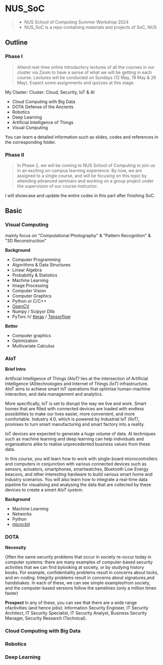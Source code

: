 # NUS_SoC

> - NUS School of Computing Summer Workshop 2024
> - NUS_SoC is a repo containing materials and projects of SoC, NUS

## Outline

### Phase I

> Attend real-time online introductory lectures of all the courses in our cluster via Zoom to have a sense of what we will be getting in each course. Lectures will be conducted on Sundays (12 May, 19 May & 26 May). Expect some assignments and quizzes at this stage.

My Claster: Cluster: Cloud, Security, IoT & AI

- Cloud Computing with Big Data
- DOTA Defense of the Ancients
- Robotics
- Deep Learning
- Artificial Intelligence of Things
- Visual Computing

You can learn a detailed information such as slides, codes and references in the corresponding folder.

### Phase II

> In Phase 2, we will be coming to NUS School of Computing to join us in an exciting on-campus learning experience. By now, we are assigned to a single course, and will be focusing on this topic by attending advanced seminars and working on a group project under the supervision of our course instructor.

I will showcase and update the entire codes in this part after finishing SoC.

## Basic

### Visual Computing

mainly focus on "Computational Photography" & "Pattern Recognition" & "3D Reconstruction"

__Background__

- Computer Programming
- Algorithms & Data Structures
- Linear Algebra
- Probability & Statistics
- Machine Learning
- Image Processing
- Computer Vision
- Computer Graphics
- Python or C/C++
- [OpenCV](https://opencv.org/)
- Numpy / Scipyor Dlib
- PyTorc h/ [Keras](https://keras.io/) / [Tensorflow](https://www.tensorflow.org/?hl=zh-cn)


__Better__

- Computer graphics 
- Optimization 
- Multivariate Calculus

### AIoT

__Brief Intro__

Artificial Intelligence of Things _(AIoT)_ lies at the intersection of Artificial Intelligence (AI)technologies and Internet of Things _(IoT)_ infrastructure. AIoT aims to achieve smart IoT operations that optimise human-machine interaction, and data management and analytics.

More specifically, IoT is set to disrupt the way we live and work. Smart homes that are filled with connected devices are loaded with endless possibilities to make our lives easier, more convenient, and more comfortable. Industry 4.0, which is powered by Industrial IoT _(IIoT)_, promises to turn smart manufacturing and smart factory into a reality.

IoT devices are expected to generate a huge volume of data. AI techniques such as machine learning and deep learning can help individuals and organisations alike to realise unprecedented business values from these data.

In this course, you will learn how to work with single-board microcontrollers and computers in conjunction with various connected devices such as sensors, actuators, smartphones, smartwatches, Bluetooth Low Energy beacons, and other interesting hardware to build various smart home and industry scenarios. You will also learn how to integrate a real-time data pipeline for visualising and analysing the data that are collected by these devices to create a _smart AIoT system_.


__Background__

- Machine Learning
- Networks
- Python
- [micro:bit](https://makecode.microbit.org/)

### DOTA

__Necessity__

Often the same security problems that occur in society re-occur today in computer systems: there are many examples of computer-based security activities that we can find bylooking at society, or by studying history books. For example, confidentiality problems result in concerns about locks, and en-coding. Integrity problems result in concerns about signatures,and handshakes. In each of these, we can see simple examplesfrom society, and the computer-based versions follow the samelines (only a million times faster)


__Prospect__
In any of these, you can see that there are a wide range ofactivities (and hence jobs): 
Information Security Engineer, IT Security Architect, IT Security Specialist, IT Security Analyst, Business Security Manager, Security Research (Technical).

### Cloud Computing with Big Data

### Robotics

### Deep Learning

